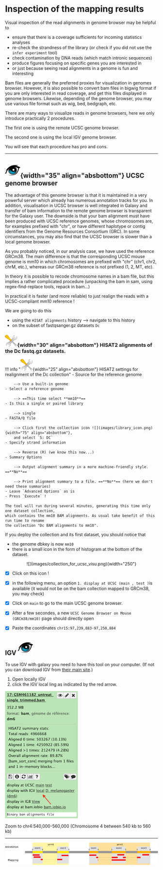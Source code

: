 # Inspection of the mapping results

Visual inspection of the read alignments in genome browser may be helpful to

- ensure that there is a coverage sufficients for incoming statistics analyses
- re-check the strandness of the library (or check if you did not use the `infer experiment`
  tool)
- check contamination by DNA reads (which match intronic sequences)
- produce figures focusing on specific genes you are interested in
- or just because seeing read alignments in a genome is fun and interesting

Bam files are generally the preferred proxies for visualization in genomes browser.
However, it is also possible to convert bam files in bigwig format if you are only interested
in read coverage, and get this files displayed in genome browsers. Likewise, depending of
the genome browser, you may use various file format such as wig, bed, bedgraph, etc.

There are many ways to visualize reads in genome browsers, here we only introduce practically
2 procedures.

The first one is using the remote UCSC genome browser.

The second one is using the local IGV genome browser.

You will see that each procedure has pro and cons.

----
## ![](images/oeil.png){width="35" align="absbottom"} UCSC genome browser

The advantage of this genome browser is that it is maintained in a very powerful server
which already has numerous annotation tracks for you. In addition, visualisation in UCSC
browser is well integrated in Galaxy and transfer of bam information to the remote genome
browser is transparent for the Galaxy user. The downside is that your bam
alignment must have been produced with UCSC reference genomes, whose chromosomes are, for
examples prefixed with "chr", or have different haplotype or contig identifiers from the
Genome Resources Consortium (GRC). In some circumstances, you may also find that the UCSC
browser is slower than a local genome browser.

As you probably noticed, in our analysis case, we have used the reference GRCm38. The main
difference is that the corresponding UCSC mouse genome is mm10 in which chromosomes are
prefixed with "chr" (chr1, chr2, chrM, etc.), whereas our GRCm38 reference is not prefixed
(1, 2, MT, etc).

In theory it is possible to recode chromosome names in a bam file, but this implies
a rather complicated procedure (unpacking the bam in sam, using regex-find-replace tools,
repack in bam...)

In practical it is faster (and more reliable) to just realign the reads with a UCSC-compliant
mm10 reference !

We are going to do this

- using the `HISAT alignments` history --> navigate to this history
- on the subset of fastqsanger.gz datasets `Dc`

### ![](images/tool_small.png){width="30" align="absbottom"} HISAT2 alignments of the Dc fastq.gz datasets.

!!! info "![](images/tool_small.png){width="25" align="absbottom"} HISAT2 settings for realignment of the Dc collection"
    - Source for the reference genome
        
        --> Use a built-in genome
    - Select a reference genome
        
        --> ==This time select **mm10**==
    - Is this a single or paired library
        
        --> single
    - FASTA/Q file
        
        --> Click first the collection icon ![](images/library_icon.png){width="75" align="absbottom"},
        and select `5: DC`
    - Specify strand information
        
        --> Reverse (R) (we know this now...)
    - Summary Options
        
        --> Output alignment summary in a more machine-friendly style. ==**No**==
        
        --> Print alignment summary to a file. ==**No**== (here we don't need these summaries)
    - Leave `Advanced Options` as is
    - Press `Execute` !
    
    The tool will run during several minutes, generating this time only one dataset collection,
    which contains the mm10 BAM alignments. As usual take benefit of this run time to rename
    the collection "Dc BAM alignments to mm10".

If you deploy the collection and its first dataset, you should notice that

- the genome dbkey is now `mm10`
- there is a small icon in the form of histogram at the bottom of the dataset.

<center>![](images/collection_for_ucsc_visu.png){width="250"}</center>

- [x] Click on this icon !
- [x] in the following menu, an option `1. display at UCSC (main , test )`is available (it
  would not be on the bam collection mapped to GRCm38, you may check)
- [x] Click on `main` to go to the main UCSC genome browser.
- [x] After a few secondes, a new `UCSC Genome Browser on Mouse (GRCm38/mm10)` page should directly open 
- [x] Paste the coordinates `chr15:97,239,883-97,250,884`



## IGV  ![](images/oeil.png)

To use IGV with galaxy you need to have this tool on your computer. (If not you can download IGV from [their main site](http://software.broadinstitute.org/software/igv/).)

1. Open locally IGV
2. click the IGV local ling as indicated by the red arrow.

![](images/igv.png)

Zoom to chr4:540,000-560,000 (Chromosome 4 between 540 kb to 560 kb)

----
![](images/gene_counting.png)
